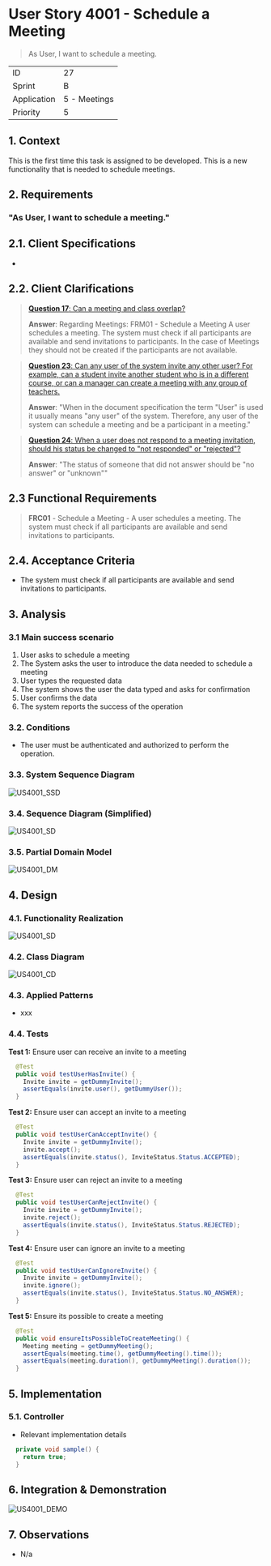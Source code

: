 # User Story 4001 - Schedule a Meeting

> As User, I want to schedule a meeting.

|             |              |
| ----------- | ------------ |
| ID          | 27           |
| Sprint      | B            |
| Application | 5 - Meetings |
| Priority    | 5            |

## 1. Context

This is the first time this task is assigned to be developed. This is a new functionality that is needed to schedule meetings.

## 2. Requirements

### "As User, I want to schedule a meeting."

## 2.1. Client Specifications

-

## 2.2. Client Clarifications

> [**Question 17**: Can a meeting and class overlap?](https://moodle.isep.ipp.pt/mod/forum/discuss.php?d=21994)
>
> **Answer**: Regarding Meetings: FRM01 - Schedule a Meeting A user schedules a meeting. The system must check if all participants are available and send invitations to participants. In the case of Meetings they should not be created if the participants are not available.

> [**Question 23**: Can any user of the system invite any other user? For example, can a student invite another student who is in a different course, or can a manager can create a meeting with any group of teachers.](https://moodle.isep.ipp.pt/mod/forum/discuss.php?d=22064)
>
> **Answer**: "When in the document specification the term "User" is used it usually means "any user" of the system. Therefore, any user of the system can schedule a meeting and be a participant in a meeting."

> [**Question 24**: When a user does not respond to a meeting invitation, should his status be changed to "not responded" or "rejected"?](https://moodle.isep.ipp.pt/mod/forum/discuss.php?d=22080)
>
> **Answer**: "The status of someone that did not answer should be "no answer" or "unknown""

## 2.3 Functional Requirements

> **FRC01** - Schedule a Meeting - A user schedules a meeting. The system must check if all participants are available and send invitations to participants.

## 2.4. Acceptance Criteria

- The system must check if all participants are available and send invitations to participants.

## 3. Analysis

### 3.1 Main success scenario

1. User asks to schedule a meeting
2. The System asks the user to introduce the data needed to schedule a meeting
3. User types the requested data
4. The system shows the user the data typed and asks for confirmation
5. User confirms the data
6. The system reports the success of the operation

### 3.2. Conditions

- The user must be authenticated and authorized to perform the operation.

### 3.3. System Sequence Diagram

![US4001_SSD](out/US4001_SSD.svg)

### 3.4. Sequence Diagram (Simplified)

![US4001_SD](out/US4001_SD.svg)

### 3.5. Partial Domain Model

![US4001_DM](out/US4001_DM.svg)

## 4. Design

### 4.1. Functionality Realization

![US4001_SD](out/US4001_SD.svg)

### 4.2. Class Diagram

![US4001_CD](out/US4001_CD.svg)

### 4.3. Applied Patterns

- xxx

### 4.4. Tests

**Test 1:** Ensure user can receive an invite to a meeting

```java
  @Test
  public void testUserHasInvite() {
    Invite invite = getDummyInvite();
    assertEquals(invite.user(), getDummyUser());
  }
```

**Test 2:** Ensure user can accept an invite to a meeting

```java
  @Test
  public void testUserCanAcceptInvite() {
    Invite invite = getDummyInvite();
    invite.accept();
    assertEquals(invite.status(), InviteStatus.Status.ACCEPTED);
  }
```

**Test 3:** Ensure user can reject an invite to a meeting

```java
  @Test
  public void testUserCanRejectInvite() {
    Invite invite = getDummyInvite();
    invite.reject();
    assertEquals(invite.status(), InviteStatus.Status.REJECTED);
  }
```

**Test 4:** Ensure user can ignore an invite to a meeting

```java
  @Test
  public void testUserCanIgnoreInvite() {
    Invite invite = getDummyInvite();
    invite.ignore();
    assertEquals(invite.status(), InviteStatus.Status.NO_ANSWER);
  }
```

**Test 5:** Ensure its possible to create a meeting

```java
  @Test
  public void ensureItsPossibleToCreateMeeting() {
    Meeting meeting = getDummyMeeting();
    assertEquals(meeting.time(), getDummyMeeting().time());
    assertEquals(meeting.duration(), getDummyMeeting().duration());
  }
```

## 5. Implementation

### 5.1. Controller

- Relevant implementation details

```java
  private void sample() {
    return true;
  }
```

## 6. Integration & Demonstration

![US4001_DEMO](US4001_DEMO.png)

## 7. Observations

- N/a
